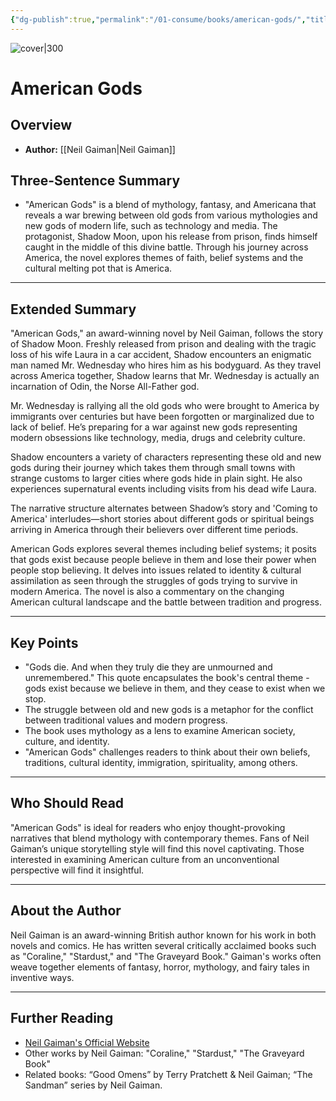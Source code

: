 ```yaml
---
{"dg-publish":true,"permalink":"/01-consume/books/american-gods/","title":"American Gods","tags":["beliefs","traditions","cultural-identity","immigration","spirituality"]}
---
```


![cover|300](http://books.google.com/books/content?id=cLhVjQGs83QC&printsec=frontcover&img=1&zoom=1&edge=curl&source=gbs_api)
# American Gods

## Overview
- **Author:** [[Neil Gaiman\|Neil Gaiman]]

## Three-Sentence Summary
- "American Gods" is a blend of mythology, fantasy, and Americana that reveals a war brewing between old gods from various mythologies and new gods of modern life, such as technology and media. The protagonist, Shadow Moon, upon his release from prison, finds himself caught in the middle of this divine battle. Through his journey across America, the novel explores themes of faith, belief systems and the cultural melting pot that is America.

---

## Extended Summary
"American Gods," an award-winning novel by Neil Gaiman, follows the story of Shadow Moon. Freshly released from prison and dealing with the tragic loss of his wife Laura in a car accident, Shadow encounters an enigmatic man named Mr. Wednesday who hires him as his bodyguard. As they travel across America together, Shadow learns that Mr. Wednesday is actually an incarnation of Odin, the Norse All-Father god.

Mr. Wednesday is rallying all the old gods who were brought to America by immigrants over centuries but have been forgotten or marginalized due to lack of belief. He’s preparing for a war against new gods representing modern obsessions like technology, media, drugs and celebrity culture.

Shadow encounters a variety of characters representing these old and new gods during their journey which takes them through small towns with strange customs to larger cities where gods hide in plain sight. He also experiences supernatural events including visits from his dead wife Laura.

The narrative structure alternates between Shadow’s story and 'Coming to America' interludes—short stories about different gods or spiritual beings arriving in America through their believers over different time periods.

American Gods explores several themes including belief systems; it posits that gods exist because people believe in them and lose their power when people stop believing. It delves into issues related to identity & cultural assimilation as seen through the struggles of gods trying to survive in modern America. The novel is also a commentary on the changing American cultural landscape and the battle between tradition and progress.

---

## Key Points
- "Gods die. And when they truly die they are unmourned and unremembered." This quote encapsulates the book's central theme - gods exist because we believe in them, and they cease to exist when we stop.
- The struggle between old and new gods is a metaphor for the conflict between traditional values and modern progress.
- The book uses mythology as a lens to examine American society, culture, and identity.
- "American Gods" challenges readers to think about their own beliefs, traditions, cultural identity, immigration, spirituality, among others.

---

## Who Should Read
"American Gods" is ideal for readers who enjoy thought-provoking narratives that blend mythology with contemporary themes. Fans of Neil Gaiman’s unique storytelling style will find this novel captivating. Those interested in examining American culture from an unconventional perspective will find it insightful.

---

## About the Author
Neil Gaiman is an award-winning British author known for his work in both novels and comics. He has written several critically acclaimed books such as "Coraline," "Stardust," and "The Graveyard Book." Gaiman's works often weave together elements of fantasy, horror, mythology, and fairy tales in inventive ways.

---

## Further Reading
- [Neil Gaiman's Official Website](http://www.neilgaiman.com/)
- Other works by Neil Gaiman: "Coraline," "Stardust," "The Graveyard Book"
- Related books: “Good Omens” by Terry Pratchett & Neil Gaiman; “The Sandman” series by Neil Gaiman.

